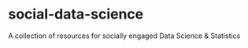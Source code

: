 social-data-science
===================

A collection of resources for socially engaged Data Science &amp; Statistics
